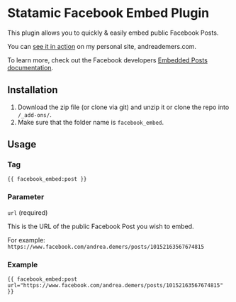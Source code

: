 # Statamic Facebook Embed Plugin

This plugin allows you to quickly & easily embed public Facebook Posts.

You can [see it in action](http://andreademers.com/statamic-facebook-embed-plugin) on my personal site, andreademers.com.

To learn more, check out the Facebook developers [Embedded Posts documentation](https://developers.facebook.com/docs/plugins/embedded-posts/).

## Installation

1. Download the zip file (or clone via git) and unzip it or clone the repo into `/_add-ons/`.
2. Make sure that the folder name is `facebook_embed`.

## Usage

### Tag
    
    {{ facebook_embed:post }}

### Parameter

`url` (required)

This is the URL of the public Facebook Post you wish to embed.

For example: `https://www.facebook.com/andrea.demers/posts/10152163567674815`

### Example

    {{ facebook_embed:post url="https://www.facebook.com/andrea.demers/posts/10152163567674815" }}
